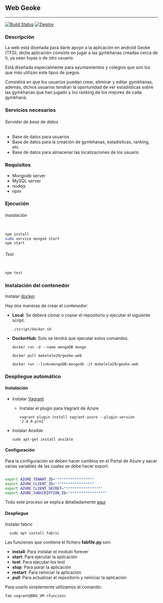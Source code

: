 ## Web Geoke

***

[![Build Status](https://travis-ci.org/makelele29/Geoke-Web.svg?branch=master)](https://travis-ci.org/makelele29/Geoke-Web)
[![Deploy](https://www.herokucdn.com/deploy/button.png)](https://heroku.com/deploy?template=https://github.com/makelele29/Geoke-Web)

### Descripción

La web está diseñada para darle apoyo a la aplicación en android Geoke (TFG), dicha aplicación consiste en jugar a las gymkhanas creadas cerca de ti, ya sean tuyas o de otro usuario.

Está diseñada especialmente para ayuntamientos y colegios que son los que más utilizan este tipos de juegos.

Consistirá en que los usuarios puedan crear, eliminar y editar gymkhanas, además, dichos usuarios tendrán la oportunidad de ver estadísticas sobre las gymkhanas que han jugado y los ranking de los mejores de cada gymkhana.


### Servicios necesarios

###### Servidor de base de datos

- Base de datos para usuarios
- Base de datos para la creación de gymkhanas, estadisticas, ranking, etc.
- Base de datos para almacenar las localizaciones de los usuario

### Requisitos

- Mongodb server
- MySQL server
- nodejs
- npm

### Ejecución

###### Instalación

```bash

npm install
sudo service mongod start
npm start

```

###### Test

```bash

npm test

```

### Instalación del contenedor

Instalar [docker](https://docs.docker.com/engine/installation/)

Hay dos maneras de crear el contenedor:

- __Local__: Se deberá clonar o copiar el repositorio y ejecutar el siguiente script.

      ./script/docker.sh

- __DockerHub__: Solo se tendrá que ejecutar estos comandos.

      docker run -d --name mongoDB mongo

      docker pull makelele29/geoke-web

      docker run --link=mongoDB:mongodb -it makelele29/geoke-web

### Despliegue automático

#### Instalación

- Instalar [Vagrant](https://www.vagrantup.com/downloads.html)
  - Instalar el plugin para Vagrant de Azure

        vagrant plugin install vagrant-azure --plugin-version '2.0.0.pre1'

- Instalar Ansible

      sudo apt-get install ansible

#### Configuración

Para la configuración se deben hacer cambios en el Portal de Azure y sacar varias variables de las cuales se debe hacer export.

```bash

export AZURE_TENANT_ID="****************"
export AZURE_CLIENT_ID="****************"
export AZURE_CLIENT_SECRET="****************"
export AZURE_SUBSCRIPTION_ID="****************"

```

Todo este proceso se explica detalladamente [aqui](https://makelele29.github.io/Geoke-Web/#configuracion-portal-azure)

#### Despliegue

Instalar fabric

      sudo apt install fabric

Las funciones que contiene el fichero __fabfile.py__ son:

- __install__: Para instalar el modulo forever
- __start__: Para ejecutar la aplicación
- __test__: Para ejecutar los test
- __stop__: Para parar la aplicación
- __restart__: Para reiniciar la aplicación
- __pull__: Para actualizar el repositorio y reiniciar la aplicación

Para usarlo simplemente utilizamos el comando:

    fab vagrant@DNS_VM <funcion>
